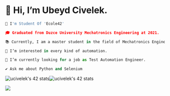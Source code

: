 
# 👋 Hi, I’m Ubeyd Civelek. #

  
  
  
  
  
  
```python 
🚀 I'm Student Of 'Ecole42'

🎓 Graduated from Duzce University Mechatronics Engineering at 2021. 

📚 Currently, I am a master student in the field of Mechatronics Engineering at Sakarya University Of Applied Sciences.

👀 I’m interested in every kind of automation.

🌱 I’m currently looking for a job as Test Automation Engineer.

✔️ Ask me about Python and Selenium
```

![ucivelek's 42 stats](https://badge42.vercel.app/api/v2/cl3jzey0g007809l6uwenimnx/stats?cursusId=21&coalitionId=undefined)![ucivelek's 42 stats](https://badge42.vercel.app/api/v2/cl3jzey0g007809l6uwenimnx/stats?cursusId=9&coalitionId=undefined)


<img src="https://user-images.githubusercontent.com/106076072/176109416-ce17eb6c-ddc3-470b-89ea-ca63e2a76758.svg">
 
 
